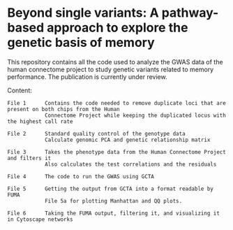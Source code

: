 # Beyond single variants: A pathway-based approach to explore the genetic basis of memory

This repository contains all the code used to analyze the GWAS data of the human connectome project to study genetic variants related to memory performance. 
The publication is currently under review.

Content:

    File 1      Contains the code needed to remove duplicate loci that are present on both chips from the Human
                Connectome Project while keeping the duplicated locus with the highest call rate

    File 2      Standard quality control of the genotype data
                Calculate genomic PCA and genetic relationship matrix
    
    File 3      Takes the phenotype data from the Human Connectome Project and filters it
                Also calculates the test correlations and the residuals
    
    File 4      The code to run the GWAS using GCTA
    
    File 5      Getting the output from GCTA into a format readable by FUMA
                File 5a for plotting Manhattan and QQ plots.
    
    File 6      Taking the FUMA output, filtering it, and visualizing it in Cytoscape networks
